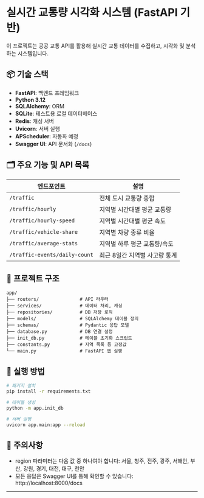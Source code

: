 

# 실시간 교통량 시각화 시스템 (FastAPI 기반)

이 프로젝트는 공공 교통 API를 활용해 실시간 교통 데이터를 수집하고, 시각화 및 분석하는 시스템입니다.

## 📦 기술 스택

- **FastAPI**: 백엔드 프레임워크
- **Python 3.12**
- **SQLAlchemy**: ORM
- **SQLite**: 테스트용 로컬 데이터베이스
- **Redis**: 캐싱 서버
- **Uvicorn**: 서버 실행
- **APScheduler**: 자동화 예정
- **Swagger UI**: API 문서화 (`/docs`)

## 🗂 주요 기능 및 API 목록

| 엔드포인트 | 설명 |
|------------|------|
| `/traffic` | 전체 도시 교통량 총합 |
| `/traffic/hourly` | 지역별 시간대별 평균 교통량 |
| `/traffic/hourly-speed` | 지역별 시간대별 평균 속도 |
| `/traffic/vehicle-share` | 지역별 차량 종류 비율 |
| `/traffic/average-stats` | 지역별 하루 평균 교통량/속도 |
| `/traffic-events/daily-count` | 최근 8일간 지역별 사고량 통계 |

## 📁 프로젝트 구조

```
app/
├── routers/               # API 라우터
├── services/              # 데이터 처리, 캐싱
├── repositories/          # DB 저장 로직
├── models/                # SQLAlchemy 테이블 정의
├── schemas/               # Pydantic 응답 모델
├── database.py            # DB 연결 설정
├── init_db.py             # 테이블 초기화 스크립트
├── constants.py           # 지역 목록 등 고정값
└── main.py                # FastAPI 앱 실행
```

## 🧪 실행 방법

```bash
# 패키지 설치
pip install -r requirements.txt

# 테이블 생성
python -m app.init_db

# 서버 실행
uvicorn app.main:app --reload
```

## 📌 주의사항

- region 파라미터는 다음 값 중 하나여야 합니다: 서울, 청주, 전주, 광주, 서해안, 부산, 강원, 경기, 대전, 대구, 천안
- 모든 응답은 Swagger UI를 통해 확인할 수 있습니다: http://localhost:8000/docs

---